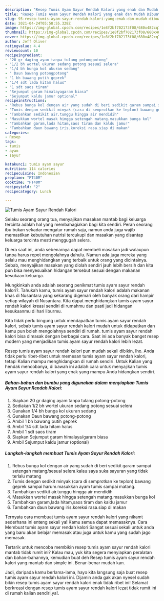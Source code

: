 ```yaml
---
description: "Resep Tumis Ayam Sayur Rendah Kalori yang enak dan Mudah Dibuat"
title: "Resep Tumis Ayam Sayur Rendah Kalori yang enak dan Mudah Dibuat"
slug: 95-resep-tumis-ayam-sayur-rendah-kalori-yang-enak-dan-mudah-dibuat
date: 2021-04-24T05:58:55.328Z
image: https://img-global.cpcdn.com/recipes/1e8f2bf702173f08/680x482cq70/tumis-ayam-sayur-rendah-kalori-foto-resep-utama.jpg
thumbnail: https://img-global.cpcdn.com/recipes/1e8f2bf702173f08/680x482cq70/tumis-ayam-sayur-rendah-kalori-foto-resep-utama.jpg
cover: https://img-global.cpcdn.com/recipes/1e8f2bf702173f08/680x482cq70/tumis-ayam-sayur-rendah-kalori-foto-resep-utama.jpg
author: Jeff Oliver
ratingvalue: 4.4
reviewcount: 10
recipeingredient:
- "20 gr daging ayam tanpa tulang potongpotong"
- "1/2 bh wortel ukuran sedang potong sesuai selera"
- "1/4 bh bunga kol ukuran sedang"
- " Daun bawang potongpotong"
- "1 bh bawang putih geprek"
- "1/4 sdt lada hitam halus"
- "1 sdt saos tiram"
- "Sejumput garam himalayagaram biasa"
- "Sejumput kaldu jamur optional"
recipeinstructions:
- "Rebus bunga kol dengan air yang sudah di beri sedikit garam sampai setengah matang/sesuai selera.kalau saya suka sayuran yang tidak terlalu matang"
- "Tumis dengan sedikit minyak (cara di semprotkan ke teplon) bawang geprek sampai harum.masukkan ayam tumis sampai matang."
- "Tambahkan sedikit air.tunggu hingga air mendidih"
- "Masukkan wortel masak hingga setengah matang.masukkan bunga kol"
- "Tambahkan garam,lada hitam,saos tiram dan kaldu jamur"
- "Tambahkan daun bawang iris.koreksi rasa.siap di makan"
categories:
- Resep
tags:
- tumis
- ayam
- sayur

katakunci: tumis ayam sayur 
nutrition: 114 calories
recipecuisine: Indonesian
preptime: "PT40M"
cooktime: "PT40M"
recipeyield: "2"
recipecategory: Lunch

---
```



![Tumis Ayam Sayur Rendah Kalori](https://img-global.cpcdn.com/recipes/1e8f2bf702173f08/680x482cq70/tumis-ayam-sayur-rendah-kalori-foto-resep-utama.jpg)

Selaku seorang orang tua, menyajikan masakan mantab bagi keluarga tercinta adalah hal yang membahagiakan bagi kita sendiri. Peran seorang ibu bukan sekadar mengatur rumah saja, namun anda juga wajib memastikan kebutuhan nutrisi tercukupi dan masakan yang disantap keluarga tercinta mesti menggugah selera.

Di era  saat ini, anda sebenarnya dapat membeli masakan jadi walaupun tanpa harus repot mengolahnya dahulu. Namun ada juga mereka yang selalu mau menghidangkan yang terbaik untuk orang yang dicintainya. Sebab, menyajikan masakan yang diolah sendiri jauh lebih bersih dan kita pun bisa menyesuaikan hidangan tersebut sesuai dengan makanan kesukaan keluarga. 



Mungkinkah anda adalah seorang penikmat tumis ayam sayur rendah kalori?. Tahukah kamu, tumis ayam sayur rendah kalori adalah makanan khas di Nusantara yang sekarang digemari oleh banyak orang dari hampir setiap wilayah di Nusantara. Kita dapat menghidangkan tumis ayam sayur rendah kalori kreasi sendiri di rumahmu dan pasti jadi hidangan kesukaanmu di hari liburmu.

Kita tidak perlu bingung untuk mendapatkan tumis ayam sayur rendah kalori, sebab tumis ayam sayur rendah kalori mudah untuk didapatkan dan kamu pun boleh mengolahnya sendiri di rumah. tumis ayam sayur rendah kalori bisa dimasak dengan berbagai cara. Saat ini ada banyak banget resep modern yang menjadikan tumis ayam sayur rendah kalori lebih lezat.

Resep tumis ayam sayur rendah kalori pun mudah sekali dibikin, lho. Anda tidak perlu ribet-ribet untuk memesan tumis ayam sayur rendah kalori, tetapi Kalian mampu menghidangkan di rumah sendiri. Untuk Kalian yang hendak mencobanya, di bawah ini adalah cara untuk menyajikan tumis ayam sayur rendah kalori yang enak yang mampu Anda hidangkan sendiri.

<!--inarticleads1-->

##### Bahan-bahan dan bumbu yang digunakan dalam menyiapkan Tumis Ayam Sayur Rendah Kalori:

1. Siapkan 20 gr daging ayam tanpa tulang potong-potong
1. Sediakan 1/2 bh wortel ukuran sedang potong sesuai selera
1. Gunakan 1/4 bh bunga kol ukuran sedang
1. Gunakan  Daun bawang potong-potong
1. Ambil 1 bh bawang putih geprek
1. Ambil 1/4 sdt lada hitam halus
1. Ambil 1 sdt saos tiram
1. Siapkan Sejumput garam himalaya/garam biasa
1. Ambil Sejumput kaldu jamur (optional)




<!--inarticleads2-->

##### Langkah-langkah membuat Tumis Ayam Sayur Rendah Kalori:

1. Rebus bunga kol dengan air yang sudah di beri sedikit garam sampai setengah matang/sesuai selera.kalau saya suka sayuran yang tidak terlalu matang
1. Tumis dengan sedikit minyak (cara di semprotkan ke teplon) bawang geprek sampai harum.masukkan ayam tumis sampai matang.
1. Tambahkan sedikit air.tunggu hingga air mendidih
1. Masukkan wortel masak hingga setengah matang.masukkan bunga kol
1. Tambahkan garam,lada hitam,saos tiram dan kaldu jamur
1. Tambahkan daun bawang iris.koreksi rasa.siap di makan




Ternyata cara membuat tumis ayam sayur rendah kalori yang nikamt sederhana ini enteng sekali ya! Kamu semua dapat memasaknya. Cara Membuat tumis ayam sayur rendah kalori Sangat sesuai sekali untuk anda yang baru akan belajar memasak atau juga untuk kamu yang sudah jago memasak.

Tertarik untuk mencoba membikin resep tumis ayam sayur rendah kalori mantab tidak rumit ini? Kalau mau, yuk kita segera menyiapkan peralatan dan bahan-bahannya, kemudian buat deh Resep tumis ayam sayur rendah kalori yang mantab dan simple ini. Benar-benar mudah kan. 

Jadi, daripada kamu berlama-lama, hayo kita langsung saja buat resep tumis ayam sayur rendah kalori ini. Dijamin anda gak akan nyesel sudah bikin resep tumis ayam sayur rendah kalori enak tidak ribet ini! Selamat berkreasi dengan resep tumis ayam sayur rendah kalori lezat tidak rumit ini di rumah kalian sendiri,ya!.

